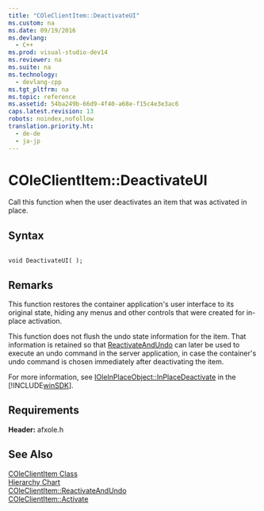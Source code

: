 ```yaml
---
title: "COleClientItem::DeactivateUI"
ms.custom: na
ms.date: 09/19/2016
ms.devlang: 
  - C++
ms.prod: visual-studio-dev14
ms.reviewer: na
ms.suite: na
ms.technology: 
  - devlang-cpp
ms.tgt_pltfrm: na
ms.topic: reference
ms.assetid: 54ba249b-66d9-4f40-a68e-f15c4e3e3ac6
caps.latest.revision: 13
robots: noindex,nofollow
translation.priority.ht: 
  - de-de
  - ja-jp
---
```

# COleClientItem::DeactivateUI
Call this function when the user deactivates an item that was activated in place.  
  
## Syntax  
  
```  
  
void DeactivateUI( );  
```  
  
## Remarks  
 This function restores the container application's user interface to its original state, hiding any menus and other controls that were created for in-place activation.  
  
 This function does not flush the undo state information for the item. That information is retained so that [ReactivateAndUndo](../vs140/COleClientItem--ReactivateAndUndo.md) can later be used to execute an undo command in the server application, in case the container's undo command is chosen immediately after deactivating the item.  
  
 For more information, see [IOleInPlaceObject::InPlaceDeactivate](http://msdn.microsoft.com/library/windows/desktop/ms679700) in the [!INCLUDE[winSDK](../vs140/includes/winSDK_md.md)].  
  
## Requirements  
 **Header:** afxole.h  
  
## See Also  
 [COleClientItem Class](../vs140/COleClientItem-Class.md)   
 [Hierarchy Chart](../vs140/Hierarchy-Chart.md)   
 [COleClientItem::ReactivateAndUndo](../vs140/COleClientItem--ReactivateAndUndo.md)   
 [COleClientItem::Activate](../vs140/COleClientItem--Activate.md)